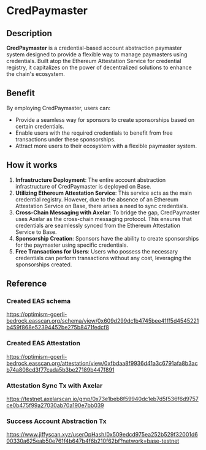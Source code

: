 # CredPaymaster

## Description

**CredPaymaster** is a credential-based account abstraction paymaster system designed to provide a flexible way to manage paymasters using credentials. Built atop the Ethereum Attestation Service for credential registry, it capitalizes on the power of decentralized solutions to enhance the chain's ecosystem.

## Benefit

By employing CredPaymaster, users can:

- Provide a seamless way for sponsors to create sponsorships based on certain credentials.
- Enable users with the required credentials to benefit from free transactions under these sponsorships.
- Attract more users to their ecosystem with a flexible paymaster system.

## How it works

1. **Infrastructure Deployment**: The entire account abstraction infrastructure of CredPaymaster is deployed on Base.
2. **Utilizing Ethereum Attestation Service**: This service acts as the main credential registry. However, due to the absence of an Ethereum Attestation Service on Base, there arises a need to sync credentials.
3. **Cross-Chain Messaging with Axelar**: To bridge the gap, CredPaymaster uses Axelar as the cross-chain messaging protocol. This ensures that credentials are seamlessly synced from the Ethereum Attestation Service to Base.
4. **Sponsorship Creation**: Sponsors have the ability to create sponsorships for the paymaster using specific credentials.
5. **Free Transactions for Users**: Users who possess the necessary credentials can perform transactions without any cost, leveraging the sponsorships created.

## Reference

### Created EAS schema

https://optimism-goerli-bedrock.easscan.org/schema/view/0x609d299dc1b4745bee41ff5d4545221b459f868e52394452be275b8471fedcf8

### Created EAS Attestation

https://optimism-goerli-bedrock.easscan.org/attestation/view/0xfbdaa8f9936d41a3c6791afa8b3acb74a808cd3f77cada5b3be27189b447f891

### Attestation Sync Tx with Axelar

https://testnet.axelarscan.io/gmp/0x73e1beb8f59940dc1eb7d5f536f6d9757ce0b475f99a27030ab70a190e7bb039

### Success Account Abstraction Tx

https://www.jiffyscan.xyz/userOpHash/0x509edcd975ea252b529f32001d600330a625eab50e761f4b647b4f6b210f62bf?network=base-testnet
